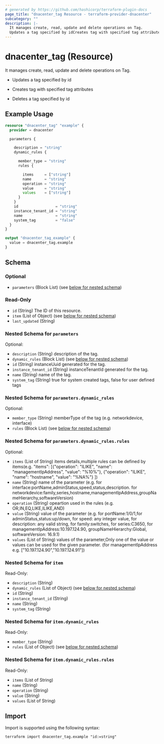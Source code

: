 ```yaml
---
# generated by https://github.com/hashicorp/terraform-plugin-docs
page_title: "dnacenter_tag Resource - terraform-provider-dnacenter"
subcategory: ""
description: |-
  It manages create, read, update and delete operations on Tag.
  Updates a tag specified by idCreates tag with specified tag attributesDeletes a tag specified by id
---
```


# dnacenter_tag (Resource)

It manages create, read, update and delete operations on Tag.

- Updates a tag specified by id

- Creates tag with specified tag attributes

- Deletes a tag specified by id

## Example Usage

```terraform
resource "dnacenter_tag" "example" {
  provider = dnacenter

  parameters {

    description = "string"
    dynamic_rules {

      member_type = "string"
      rules {

        items     = ["string"]
        name      = "string"
        operation = "string"
        value     = "string"
        values    = ["string"]
      }
    }
    id                 = "string"
    instance_tenant_id = "string"
    name               = "string"
    system_tag         = "false"
  }
}

output "dnacenter_tag_example" {
  value = dnacenter_tag.example
}
```

<!-- schema generated by tfplugindocs -->
## Schema

### Optional

- `parameters` (Block List) (see [below for nested schema](#nestedblock--parameters))

### Read-Only

- `id` (String) The ID of this resource.
- `item` (List of Object) (see [below for nested schema](#nestedatt--item))
- `last_updated` (String)

<a id="nestedblock--parameters"></a>
### Nested Schema for `parameters`

Optional:

- `description` (String) description of the tag.
- `dynamic_rules` (Block List) (see [below for nested schema](#nestedblock--parameters--dynamic_rules))
- `id` (String) instanceUuid generated for the tag.
- `instance_tenant_id` (String) instanceTenantId generated for the tag.
- `name` (String) name of the tag.
- `system_tag` (String) true for system created tags, false for user defined tags

<a id="nestedblock--parameters--dynamic_rules"></a>
### Nested Schema for `parameters.dynamic_rules`

Optional:

- `member_type` (String) memberType of the tag (e.g. networkdevice, interface)
- `rules` (Block List) (see [below for nested schema](#nestedblock--parameters--dynamic_rules--rules))

<a id="nestedblock--parameters--dynamic_rules--rules"></a>
### Nested Schema for `parameters.dynamic_rules.rules`

Optional:

- `items` (List of String) items details,multiple rules can be defined by items(e.g. "items": [{"operation": "ILIKE", "name": "managementIpAddress", "value": "%10%"}, {"operation": "ILIKE", "name": "hostname", "value": "%NA%"} ])
- `name` (String) name of the parameter (e.g. for interface:portName,adminStatus,speed,status,description. for networkdevice:family,series,hostname,managementIpAddress,groupNameHierarchy,softwareVersion)
- `operation` (String) opeartion used in the rules (e.g. OR,IN,EQ,LIKE,ILIKE,AND)
- `value` (String) value of the parameter (e.g. for portName:1/0/1,for adminStatus,status:up/down, for speed: any integer value, for description: any valid string, for family:switches, for series:C3650, for managementIpAddress:10.197.124.90, groupNameHierarchy:Global, softwareVersion: 16.9.1)
- `values` (List of String) values of the parameter,Only one of the value or values can be used for the given parameter. (for managementIpAddress e.g. ["10.197.124.90","10.197.124.91"])




<a id="nestedatt--item"></a>
### Nested Schema for `item`

Read-Only:

- `description` (String)
- `dynamic_rules` (List of Object) (see [below for nested schema](#nestedobjatt--item--dynamic_rules))
- `id` (String)
- `instance_tenant_id` (String)
- `name` (String)
- `system_tag` (String)

<a id="nestedobjatt--item--dynamic_rules"></a>
### Nested Schema for `item.dynamic_rules`

Read-Only:

- `member_type` (String)
- `rules` (List of Object) (see [below for nested schema](#nestedobjatt--item--dynamic_rules--rules))

<a id="nestedobjatt--item--dynamic_rules--rules"></a>
### Nested Schema for `item.dynamic_rules.rules`

Read-Only:

- `items` (List of String)
- `name` (String)
- `operation` (String)
- `value` (String)
- `values` (List of String)

## Import

Import is supported using the following syntax:

```shell
terraform import dnacenter_tag.example "id:=string"
```
